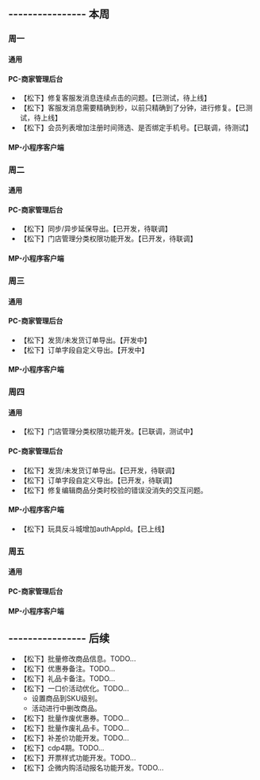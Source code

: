 ## ---------------- 本周

### 周一
#### 通用
#### PC-商家管理后台
* 【松下】修复客服发消息连续点击的问题。【已测试，待上线】
* 【松下】客服发消息需要精确到秒，以前只精确到了分钟，进行修复。【已测试，待上线】
* 【松下】会员列表增加注册时间筛选、是否绑定手机号。【已联调，待测试】
#### MP-小程序客户端

### 周二
#### 通用
#### PC-商家管理后台
* 【松下】同步/异步延保导出。【已开发，待联调】
* 【松下】门店管理分类权限功能开发。【已开发，待联调】
#### MP-小程序客户端

### 周三
#### 通用
#### PC-商家管理后台
* 【松下】发货/未发货订单导出。【开发中】
* 【松下】订单字段自定义导出。【开发中】
#### MP-小程序客户端

### 周四
#### 通用
* 【松下】门店管理分类权限功能开发。【已联调，测试中】
#### PC-商家管理后台
* 【松下】发货/未发货订单导出。【已开发，待联调】
* 【松下】订单字段自定义导出。【已开发，待联调】
* 【松下】修复编辑商品分类时校验的错误没消失的交互问题。
#### MP-小程序客户端
* 【松下】玩具反斗城增加authAppId。【已上线】

### 周五
#### 通用
#### PC-商家管理后台
#### MP-小程序客户端

## ---------------- 后续
* 【松下】批量修改商品信息。TODO...
* 【松下】优惠券备注。TODO...
* 【松下】礼品卡备注。TODO...
* 【松下】一口价活动优化。TODO...
  - 设置商品到SKU级别。
  - 活动进行中删改商品。
* 【松下】批量作废优惠券。TODO...
* 【松下】批量作废礼品卡。TODO...
* 【松下】补差价功能开发。TODO...
* 【松下】cdp4期。TODO...
* 【松下】开票样式功能开发。TODO...
* 【松下】企微内购活动报名功能开发。TODO...
